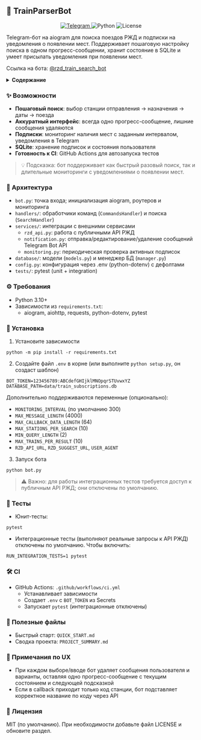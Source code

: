 ## 🚆 TrainParserBot

<div align="center">

  <a href="https://t.me/rzd_train_search_bot">
    <img alt="Telegram" src="https://img.shields.io/badge/Telegram-@rzd__train__search__bot-2CA5E0?logo=telegram" />
  </a>
  <img alt="Python" src="https://img.shields.io/badge/Python-3.10%2B-blue?logo=python" />
  <img alt="License" src="https://img.shields.io/badge/License-MIT-green" />

</div>

Telegram-бот на aiogram для поиска поездов РЖД и подписки на уведомления о появлении мест. Поддерживает пошаговую настройку поиска в одном прогресс-сообщении, хранит состояние в SQLite и умеет присылать уведомления при появлении мест.

Ссылка на бота: [@rzd_train_search_bot](https://t.me/rzd_train_search_bot)

<details>
  <summary><b>Содержание</b></summary>

- [✨ Возможности](#-возможности)
- [🧱 Архитектура](#-архитектура)
- [⚙️ Требования](#-требования)
- [🚀 Установка](#-установка)
- [🧪 Тесты](#-тесты)
- [🛠️ CI](#-ci)
- [📎 Полезные файлы](#-полезные-файлы)
- [🧭 Примечания по UX](#-примечания-по-ux)
- [📄 Лицензия](#-лицензия)

</details>

### ✨ Возможности
- **Пошаговый поиск**: выбор станции отправления → назначения → даты → поезда
- **Аккуратный интерфейс**: всегда одно прогресс-сообщение, лишние сообщения удаляются
- **Подписки**: мониторинг наличия мест с заданным интервалом, уведомления в Telegram
- **SQLite**: хранение подписок и состояния пользователя
- **Готовность к CI**: GitHub Actions для автозапуска тестов

> 💡 Подсказка: бот поддерживает как быстрый разовый поиск, так и длительные мониторинги с уведомлениями о появлении мест.

### 🧱 Архитектура
- `bot.py`: точка входа; инициализация aiogram, роутеров и мониторинга
- `handlers/`: обработчики команд (`CommandsHandler`) и поиска (`SearchHandler`)
- `services/`: интеграции с внешними сервисами
  - `rzd_api.py`: работа с публичными API РЖД
  - `notification.py`: отправка/редактирование/удаление сообщений Telegram Bot API
  - `monitoring.py`: периодическая проверка активных подписок
- `database/`: модели (`models.py`) и менеджер БД (`manager.py`)
- `config.py`: конфигурация через .env (python-dotenv) с дефолтами
- `tests/`: pytest (unit + integration)

### ⚙️ Требования
- Python 3.10+
- Зависимости из `requirements.txt`:
  - aiogram, aiohttp, requests, python-dotenv, pytest

### 🚀 Установка
1) Установите зависимости
```
python -m pip install -r requirements.txt
```

2) Создайте файл `.env` в корне (или выполните `python setup.py`, он создаст шаблон)
```
BOT_TOKEN=123456789:ABCdefGHIjklMNOpqrSTUvwxYZ
DATABASE_PATH=data/train_subscriptions.db
```
Дополнительно поддерживаются переменные (опционально):
- `MONITORING_INTERVAL` (по умолчанию 300)
- `MAX_MESSAGE_LENGTH` (4000)
- `MAX_CALLBACK_DATA_LENGTH` (64)
- `MAX_STATIONS_PER_SEARCH` (10)
- `MIN_QUERY_LENGTH` (2)
- `MAX_TRAINS_PER_RESULT` (10)
- `RZD_API_URL`, `RZD_SUGGEST_URL`, `USER_AGENT`

3) Запуск бота
```
python bot.py
```

> ⚠️ Важно: для работы интеграционных тестов требуется доступ к публичным API РЖД; они отключены по умолчанию.

### 🧪 Тесты
- Юнит-тесты:
```
pytest
```
- Интеграционные тесты (выполняют реальные запросы к API РЖД) отключены по умолчанию. Чтобы включить:
```
RUN_INTEGRATION_TESTS=1 pytest
```

### 🛠️ CI
- GitHub Actions: `.github/workflows/ci.yml`
  - Устанавливает зависимости
  - Создает `.env` с `BOT_TOKEN` из Secrets
  - Запускает `pytest` (интеграционные отключены)

### 📎 Полезные файлы
- Быстрый старт: `QUICK_START.md`
- Сводка проекта: `PROJECT_SUMMARY.md`

### 🧭 Примечания по UX
- При каждом выборе/вводе бот удаляет сообщения пользователя и варианты, оставляя одно прогресс-сообщение с текущим состоянием и следующей подсказкой
- Если в callback приходит только код станции, бот подставляет корректное название по коду через API

### 📄 Лицензия
MIT (по умолчанию). При необходимости добавьте файл LICENSE и обновите раздел.



